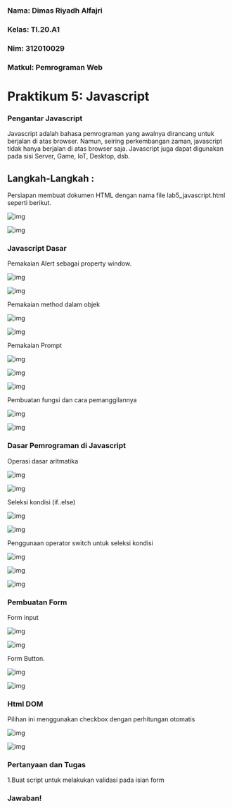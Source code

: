 ### Nama: Dimas Riyadh Alfajri
### Kelas: TI.20.A1
### Nim: 312010029
### Matkul: Pemrograman Web

# Praktikum 5: Javascript

### Pengantar Javascript
Javascript adalah bahasa pemrograman yang awalnya dirancang untuk berjalan di atas browser.
Namun, seiring perkembangan zaman, javascript tidak hanya berjalan di atas browser saja.
Javascript juga dapat digunakan pada sisi Server, Game, IoT, Desktop, dsb.

## Langkah-Langkah :

Persiapan membuat dokumen HTML dengan nama file lab5_javascript.html seperti berikut.

![img](ss/pict1.png)

![img](ss/pict2.png)

### Javascript Dasar

Pemakaian Alert sebagai property window.

![img](ss/pict3.png)

![img](ss/pict4.png)

Pemakaian method dalam objek

![img](ss/pict5.png)

![img](ss/pict6.png)

Pemakaian Prompt

![img](ss/pict7.png)

![img](ss/pict8.png)

![img](ss/pict9.png)

Pembuatan fungsi dan cara pemanggilannya

![img](ss/pict10.png)

![img](ss/pict11.png)

### Dasar Pemrograman di Javascript

Operasi dasar aritmatika

![img](ss/pict12.png)

![img](ss/pict13.png)

Seleksi kondisi (if..else)

![img](ss/pict14.png)

![img](ss/pict15.png)

Penggunaan operator switch untuk seleksi kondisi

![img](ss/pict16.png)

![img](ss/pict17.png)

![img](ss/pict18.png)

### Pembuatan Form

Form input

![img](ss/pict19.png)

![img](ss/pict20.png)

Form Button.

![img](ss/pict21.png)

![img](ss/pict22.png)

### Html DOM

Pilihan ini menggunakan checkbox dengan perhitungan otomatis

![img](ss/pict23.png)

![img](ss/pict24.png)


### Pertanyaan dan Tugas 

 1.Buat script untuk melakukan validasi pada isian form

### Jawaban!





